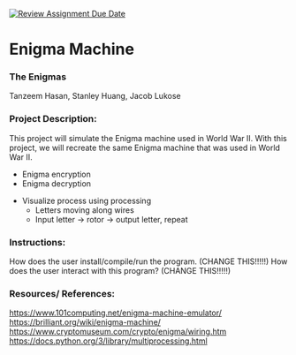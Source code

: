 [![Review Assignment Due Date](https://classroom.github.com/assets/deadline-readme-button-22041afd0340ce965d47ae6ef1cefeee28c7c493a6346c4f15d667ab976d596c.svg)](https://classroom.github.com/a/am3xLbu5)
# Enigma Machine

### The Enigmas

Tanzeem Hasan, Stanley Huang, Jacob Lukose

### Project Description:
This project will simulate the Enigma machine used in World War II.
With this project, we will recreate the same Enigma machine that was used in World War II.
- Enigma encryption
- Enigma decryption
<!-- - Create our own version of enigma? GigEnigma. This one might incorporate more than the 26 letters of the alphabet. Oh, we can try using spanish. (Low priority)-->
- Visualize process using processing
  - Letters moving along wires
  - Input letter -> rotor -> output letter, repeat


### Instructions:

How does the user install/compile/run the program. (CHANGE THIS!!!!!)
How does the user interact with this program? (CHANGE THIS!!!!!)

### Resources/ References:

https://www.101computing.net/enigma-machine-emulator/
https://brilliant.org/wiki/enigma-machine/
https://www.cryptomuseum.com/crypto/enigma/wiring.htm
https://docs.python.org/3/library/multiprocessing.html